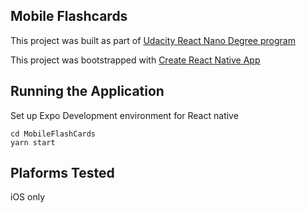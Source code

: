 ## Mobile Flashcards

This project was built as part of [Udacity React Nano Degree program](https://www.udacity.com/course/react-nanodegree--nd019)

This project was bootstrapped with [Create React Native App](https://github.com/react-community/create-react-native-app)

## Running the Application
Set up Expo Development environment for React native

```
cd MobileFlashCards
yarn start
```

## Plaforms Tested
iOS only
